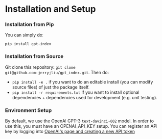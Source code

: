 # Installation and Setup

### Installation from Pip

You can simply do:
```
pip install gpt-index
```

### Installation from Source
Git clone this repository: `git clone git@github.com:jerryjliu/gpt_index.git`. Then do:

- `pip install -e .` if you want to do an editable install (you can modify source files) of just the package itself.
- `pip install -r requirements.txt` if you want to install optional dependencies + dependencies used for development (e.g. unit testing).


### Environment Setup

By default, we use the OpenAI GPT-3 `text-davinci-002` model. In order to use this, you must have an OPENAI_API_KEY setup.
You can register an API key by logging into [OpenAI's page and creating a new API token](https://beta.openai.com/account/api-keys)
